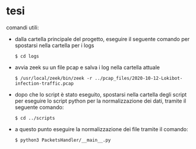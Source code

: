 # tesi

comandi utili:

- dalla cartella principale del progetto, eseguire il seguente comando per spostarsi nella cartella per i logs

    `$ cd logs`

- avvia zeek su un file pcap e salva i log nella cartella attuale

    `$ /usr/local/zeek/bin/zeek -r ../pcap_files/2020-10-12-Lokibot-infection-traffic.pcap`

- dopo che lo script è stato eseguito, spostarsi nella cartella degli script per eseguire lo script python per la normalizzazione dei dati, tramite il seguente comando:

    `$ cd ../scripts`

- a questo punto eseguire la normalizzazione dei file tramite il comando:

    `$ python3 PacketsHandler/__main__.py`
